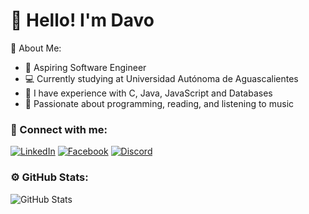 # 👋 Hello! I'm Davo
🌱 About Me:
- 🎯 Aspiring Software Engineer
- 💻 Currently studying at Universidad Autónoma de Aguascalientes
- 🔧 I have experience with C, Java, JavaScript and Databases
- 🎨 Passionate about programming, reading, and listening to music
### 📱 Connect with me:
[![LinkedIn](https://img.shields.io/badge/LinkedIn%23E31C25?style=flat-square&logo=linkedin&logoColor=white)](https://www.linkedin.com/in/tu-perfil) 
[![Facebook](https://img.shields.io/badge/Facebook%23E31C25?style=flat-square&logo=facebook&logoColor=white)](https://www.instagram.com/tu-perfil)
[![Discord](https://img.shields.io/badge/Discord%23E31C25?style=flat-square&logo=discord&logoColor=white)](https://www.discord.com/tu-perfil) 
### ⚙️ GitHub Stats:
![GitHub Stats](https://github-readme-stats.vercel.app/api?username=DavoDev-Hub&show_icons=true&theme=onedark)
